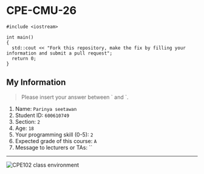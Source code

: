 # CPE-CMU-26
>
```
#include <iostream>

int main()
{
  std::cout << "Fork this repository, make the fix by filling your information and submit a pull request";
  return 0;
}
```

## My Information
> Please insert your answer between \` and \`.

1. Name: `Parinya seetawan`
2. Student ID: `600610749`
3. Section: `2`
4. Age: `18`
5. Your programming skill (0-5): `2`
6. Expected grade of this course: `A`
7. Message to lecturers or TAs: ``

---
![CPE102 class environment](https://github.com/tmwatchanan/CPE-CMU-26/raw/master/cpe102_class_envi.jpg)
